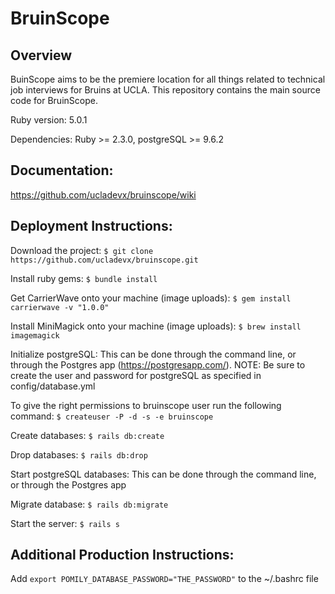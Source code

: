 # BruinScope

## Overview

BuinScope aims to be the premiere location for all things related to 
technical job interviews for Bruins at UCLA. This repository contains
the main source code for BruinScope.

Ruby version: 5.0.1

Dependencies: Ruby >= 2.3.0, postgreSQL >= 9.6.2

## Documentation:

https://github.com/ucladevx/bruinscope/wiki

## Deployment Instructions:

Download the project:
`$ git clone https://github.com/ucladevx/bruinscope.git`

Install ruby gems:
`$ bundle install`

Get CarrierWave onto your machine (image uploads):
`$ gem install carrierwave -v "1.0.0"`

Install MiniMagick onto your machine (image uploads):
`$ brew install imagemagick`

Initialize postgreSQL: This can be done through the command line, or through the Postgres app (https://postgresapp.com/). NOTE: Be sure to create the user and password for postgreSQL as specified in config/database.yml 

To give the right permissions to bruinscope user run the following command:
`$ createuser -P -d -s -e bruinscope`

Create databases:
`$ rails db:create`

Drop databases:
`$ rails db:drop`

Start postgreSQL databases: This can be done through the command line, or through the Postgres app

Migrate database:
`$ rails db:migrate`

Start the server:
`$ rails s`

## Additional Production Instructions:
Add `export POMILY_DATABASE_PASSWORD="THE_PASSWORD"` to the ~/.bashrc file


